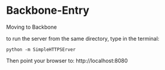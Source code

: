 # Backbone-Entry
Moving to Backbone

to run the server from the same directory, type in the terminal:

    python -m SimpleHTTPSErver

Then point your browser to: http://localhost:8080
